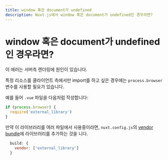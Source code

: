 ```yaml
---
title: window 혹은 document가 undefined
description: Nuxt.js에서 window 혹은 document가 undefined인 경우라면?
---
```


# window 혹은 document가 undefined인 경우라면?

이 에러는 서버측 렌더링에 원인이 있습니다.

특정 리소스를 클라이언트 측에서만 import를 하고 싶은 경우에는 `process.browser` 변수를 사용할 필요가 있습니다.

예를 들어 `.vue` 파일을 다음처럼 작성합니다:

```js
if (process.browser) {
  require('external_library')
}
```

만약 이 라이브러리를 여러 파일에서 사용중이라면, `nuxt.config.js`의 [vendor bundle](/api/configuration-build#vendor)에 라이브러리를 추가하는 것을 니다.

```js
  build: {
    vendor: ['external_library']
  }
```
